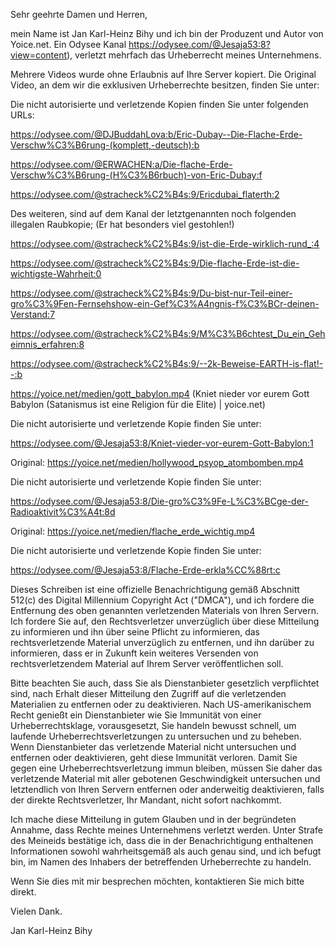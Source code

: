 Sehr geehrte Damen und Herren,

mein Name ist Jan Karl-Heinz Bihy und ich bin der Produzent und Autor von Yoice.net. Ein Odysee Kanal https://odysee.com/@Jesaja53:8?view=content), verletzt mehrfach das Urheberrecht meines Unternehmens.

Mehrere Videos wurde ohne Erlaubnis auf Ihre Server kopiert. Die Original Video, an dem wir die exklusiven Urheberrechte besitzen, finden Sie unter:

Die nicht autorisierte und verletzende Kopien finden Sie unter folgenden URLs:


https://odysee.com/@DJBuddahLova:b/Eric-Dubay--Die-Flache-Erde-Verschw%C3%B6rung-(komplett,-deutsch):b


https://odysee.com/@ERWACHEN:a/Die-flache-Erde-Verschw%C3%B6rung-(H%C3%B6rbuch)-von-Eric-Dubay:f


https://odysee.com/@stracheck%C2%B4s:9/Ericdubai_flaterth:2


Des weiteren, sind auf dem Kanal der letztgenannten noch folgenden illegalen Raubkopie; (Er hat besonders viel gestohlen!)


https://odysee.com/@stracheck%C2%B4s:9/ist-die-Erde-wirklich-rund_:4


https://odysee.com/@stracheck%C2%B4s:9/Die-flache-Erde-ist-die-wichtigste-Wahrheit:0


https://odysee.com/@stracheck%C2%B4s:9/Du-bist-nur-Teil-einer-gro%C3%9Fen-Fernsehshow-ein-Gef%C3%A4ngnis-f%C3%BCr-deinen-Verstand:7


https://odysee.com/@stracheck%C2%B4s:9/M%C3%B6chtest_Du_ein_Geheimnis_erfahren:8


https://odysee.com/@stracheck%C2%B4s:9/--2k-Beweise-EARTH-is-flat!--:b

https://yoice.net/medien/gott_babylon.mp4 (Kniet nieder vor eurem Gott Babylon (Satanismus ist eine Religion für die Elite) | yoice.net)

Die nicht autorisierte und verletzende Kopie finden Sie unter:


https://odysee.com/@Jesaja53:8/Kniet-vieder-vor-eurem-Gott-Babylon:1


Original: https://yoice.net/medien/hollywood_psyop_atombomben.mp4


Die nicht autorisierte und verletzende Kopie finden Sie unter:


https://odysee.com/@Jesaja53:8/Die-gro%C3%9Fe-L%C3%BCge-der-Radioaktivit%C3%A4t:8d




Original: https://yoice.net/medien/flache_erde_wichtig.mp4


Die nicht autorisierte und verletzende Kopie finden Sie unter:


https://odysee.com/@Jesaja53:8/Flache-Erde-erkla%CC%88rt:c

Dieses Schreiben ist eine offizielle Benachrichtigung gemäß Abschnitt 512(c) des Digital Millennium Copyright Act ("DMCA"), und ich fordere die Entfernung des oben genannten verletzenden Materials von Ihren Servern. Ich fordere Sie auf, den Rechtsverletzer unverzüglich über diese Mitteilung zu informieren und ihn über seine Pflicht zu informieren, das rechtsverletzende Material unverzüglich zu entfernen, und ihn darüber zu informieren, dass er in Zukunft kein weiteres Versenden von rechtsverletzendem Material auf Ihrem Server veröffentlichen soll.

Bitte beachten Sie auch, dass Sie als Dienstanbieter gesetzlich verpflichtet sind, nach Erhalt dieser Mitteilung den Zugriff auf die verletzenden Materialien zu entfernen oder zu deaktivieren. Nach US-amerikanischem Recht genießt ein Dienstanbieter wie Sie Immunität von einer Urheberrechtsklage, vorausgesetzt, Sie handeln bewusst schnell, um laufende Urheberrechtsverletzungen zu untersuchen und zu beheben. Wenn Dienstanbieter das verletzende Material nicht untersuchen und entfernen oder deaktivieren, geht diese Immunität verloren. Damit Sie gegen eine Urheberrechtsverletzung immun bleiben, müssen Sie daher das verletzende Material mit aller gebotenen Geschwindigkeit untersuchen und letztendlich von Ihren Servern entfernen oder anderweitig deaktivieren, falls der direkte Rechtsverletzer, Ihr Mandant, nicht sofort nachkommt.

Ich mache diese Mitteilung in gutem Glauben und in der begründeten Annahme, dass Rechte meines Unternehmens verletzt werden. Unter Strafe des Meineids bestätige ich, dass die in der Benachrichtigung enthaltenen Informationen sowohl wahrheitsgemäß als auch genau sind, und ich befugt bin, im Namen des Inhabers der betreffenden Urheberrechte zu handeln.

Wenn Sie dies mit mir besprechen möchten, kontaktieren Sie mich bitte direkt.

Vielen Dank.

Jan Karl-Heinz Bihy
